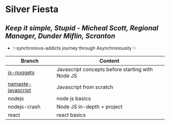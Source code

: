 # Silver Fiesta
## _Keep it simple, Stupid - Micheal Scott, Regional Manager, Dunder Miflin, Scranton_

- ✨synchronous-addicts journey through Asynchronousity ✨


| Branch | Content |
| ------ | ------ |
| [js-nuggets](https://github.com/shellbot97/silver-fiesta/blob/js-nuggets/README.md) | Javascript concepts before starting with Node JS |
| [namaste-javascript](https://github.com/shellbot97/silver-fiesta/blob/namaste-javascript/README.md) | Javascript from scratch |
| nodejs | node js basics |
| nodejs-crash | Node JS in-depth + project |
| react | react basics |

